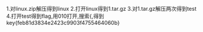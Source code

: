 1.对linux.zip解压得到linux
2.打开linux得到1.tar.gz
3.对1.tar.gz解压两次得到test
4.打开test得到flag,用010打开,搜索{,得到key{feb81d3834e2423c9903f4755464060b}